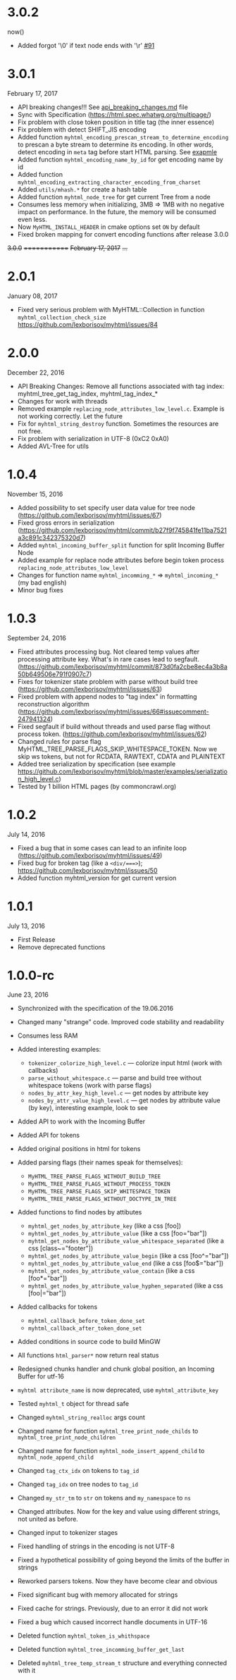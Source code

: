3.0.2
===========
now()

* Added forgot '\0' if text node ends with '\r' [#91](https://github.com/lexborisov/myhtml/issues/91)

3.0.1
===========
February 17, 2017

* API breaking changes!!! See [api_breaking_changes.md](https://github.com/lexborisov/myhtml/blob/master/api_breaking_changes.md) file
* Sync with Specification (https://html.spec.whatwg.org/multipage/)
* Fix problem with close token position in title tag (the inner essence)
* Fix problem with detect SHIFT_JIS encoding
* Added function ```myhtml_encoding_prescan_stream_to_determine_encoding``` to prescan a byte stream to determine its encoding. In other words, detect encoding in ```meta``` tag before start HTML parsing. See [exapmle](https://github.com/lexborisov/myhtml/blob/master/examples/detect_encoding_in_meta_high_level.c)
* Added function ```myhtml_encoding_name_by_id``` for get encoding name by id
* Added function ```myhtml_encoding_extracting_character_encoding_from_charset```
* Added ```utils/mhash.*``` for create a hash table
* Added function ```myhtml_node_tree``` for get current Tree from a node
* Сonsumes less memory when initializing, 3MB => 1MB with no negative impact on performance. In the future, the memory will be consumed even less.
* Now ```MyHTML_INSTALL_HEADER``` in cmake options set ```ON``` by default
* Fixed broken mapping for convert encoding functions after release 3.0.0

~~3.0.0~~
~~===========~~
~~February 17, 2017~~
~~...~~

2.0.1
===========
January 08, 2017

* Fixed very serious problem with MyHTML::Collection in function ```myhtml_collection_check_size``` https://github.com/lexborisov/myhtml/issues/84

2.0.0
===========
December 22, 2016

* API Breaking Changes: Remove all functions associated with tag index: myhtml_tree_get_tag_index, myhtml_tag_index_*
* Changes for work with threads
* Removed example ```replacing_node_attributes_low_level.c```. Example is not working correctly. Let the future
* Fix for ```myhtml_string_destroy``` function. Sometimes the resources are not free.
* Fix problem with serialization in UTF-8 (0xC2 0xA0)
* Added AVL-Tree for utils

1.0.4
===========
November 15, 2016

* Added possibility to set specify user data value for tree node (https://github.com/lexborisov/myhtml/issues/67)
* Fixed gross errors in serialization (https://github.com/lexborisov/myhtml/commit/b27f9f745841fe11ba7521a3c891c342375320d7)
* Added ```myhtml_incoming_buffer_split``` function for split Incoming Buffer Node
* Added example for replace node attributes before begin token process ```replacing_node_attributes_low_level```
* Changes for function name ```myhtml_incomming_*``` => ```myhtml_incoming_*``` (my bad english)
* Minor bug fixes

1.0.3
===========
September 24, 2016

* Fixed attributes processing bug. Not cleared temp values after processing attribute key. What's in rare cases lead to segfault. (https://github.com/lexborisov/myhtml/commit/873d0fa2cbe8ec4a3b8a50b649506e791f0907c7)
* Fixes for tokenizer state problem with parse without build tree (https://github.com/lexborisov/myhtml/issues/63)
* Fixed problem with append nodes to "tag index" in formatting reconstruction algorithm (https://github.com/lexborisov/myhtml/issues/66#issuecomment-247941324)
* Fixed segfault if build without threads and used parse flag without process token. (https://github.com/lexborisov/myhtml/issues/62)
* Changed rules for parse flag MyHTML_TREE_PARSE_FLAGS_SKIP_WHITESPACE_TOKEN. Now we skip ws tokens, but not for RCDATA, RAWTEXT, CDATA and PLAINTEXT
* Added tree serialization by specification (see example https://github.com/lexborisov/myhtml/blob/master/examples/serialization_high_level.c)
* Tested by 1 billion HTML pages (by commoncrawl.org)

1.0.2
===========
July 14, 2016

* Fixed a bug that in some cases can lead to an infinite loop (https://github.com/lexborisov/myhtml/issues/49)
* Fixed bug for broken tag (like a `<div/===>`); https://github.com/lexborisov/myhtml/issues/50
* Added function myhtml_version for get current version

1.0.1
===========
July 13, 2016

* First Release
* Remove deprecated functions

1.0.0-rc
===========
June 23, 2016

* Synchronized with the specification of the 19.06.2016
* Changed many "strange" code. Improved code stability and readability
* Сonsumes less RAM
* Added interesting examples: 
	+ `tokenizer_colorize_high_level.c` — colorize input html (work with callbacks)
	+ `parse_without_whitespace.c` — parse and build tree without whitespace tokens (work with parse flags)
	+ `nodes_by_attr_key_high_level.c` — get nodes by attribute key
	+ `nodes_by_attr_value_high_level.c` — get nodes by attribute value (by key), interesting example, look to see

* Added API to work with the Incoming Buffer
* Added API for tokens
* Added original positions in html for tokens

* Added parsing flags (their names speak for themselves):
	+ `MyHTML_TREE_PARSE_FLAGS_WITHOUT_BUILD_TREE`
	+ `MyHTML_TREE_PARSE_FLAGS_WITHOUT_PROCESS_TOKEN`
	+ `MyHTML_TREE_PARSE_FLAGS_SKIP_WHITESPACE_TOKEN`
	+ `MyHTML_TREE_PARSE_FLAGS_WITHOUT_DOCTYPE_IN_TREE`

* Added functions to find nodes by attibutes
	+ `myhtml_get_nodes_by_attribute_key` (like a css [foo])
	+ `myhtml_get_nodes_by_attribute_value` (like a css [foo="bar"])
	+ `myhtml_get_nodes_by_attribute_value_whitespace_separated` (like a css [class~="footer"])
	+ `myhtml_get_nodes_by_attribute_value_begin` (like a css [foo^="bar"])
	+ `myhtml_get_nodes_by_attribute_value_end` (like a css [foo$="bar"])
	+ `myhtml_get_nodes_by_attribute_value_contain` (like a css [foo*="bar"])
	+ `myhtml_get_nodes_by_attribute_value_hyphen_separated` (like a css [foo|="bar"])

* Added callbacks for tokens
	+ `myhtml_callback_before_token_done_set`
	+ `myhtml_callback_after_token_done_set`

* Added conditions in source code to build MinGW
* All functions `html_parser*` now return real status
* Redesigned chunks handler and chunk global position, an Incoming Buffer for utf-16
* `myhtml attribute_name` is now deprecated, use `myhtml_attribute_key`
* Tested `myhtml_t` object for thread safe
* Changed `myhtml_string_realloc` args count
* Changed name for function `myhtml_tree_print_node_childs` to `myhtml_tree_print_node_children`
* Changed name for function `myhtml_node_insert_append_child` to `myhtml_node_append_child`
* Changed `tag_ctx_idx` on tokens to `tag_id`
* Changed `tag_idx` on tree nodes to `tag_id`
* Changed `my_str_tm` to `str` on tokens and `my_namespace` to `ns`
* Changed attributes. Now for the key and value using different strings, not united as before.
* Changed input to tokenizer stages
* Fixed handling of strings in the encoding is not UTF-8
* Fixed a hypothetical possibility of going beyond the limits of the buffer in strings
* Reworked parsers tokens. Now they have become clear and obvious
* Fixed significant bug with memory allocated for strings
* Fixed cache for strings. Previously, due to an error it did not work
* Fixed a bug which caused incorrect handle documents in UTF-16
* Deleted function `myhtml_token_is_whithspace`
* Deleted function `myhtml_tree_incomming_buffer_get_last`
* Deleted `myhtml_tree_temp_stream_t` structure and everything connected with it
